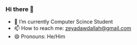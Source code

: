 ### Hi there 👋
- 🌱 I’m currently Computer Scince Student
- 📫 How to reach me: zeyadawdallah@gmail.com
- 😄 Pronouns: He/Him
